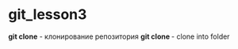 # git_lesson3

**git clone** - клонирование репозитория
**git clone <link> <folder name>** - clone into folder